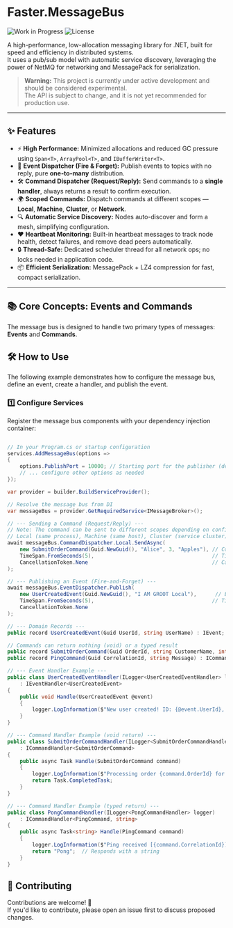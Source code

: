 # Faster.MessageBus

![Work in Progress](https://img.shields.io/badge/status-work%20in%20progress-yellow)
![License](https://img.shields.io/badge/license-MIT-blue)

A high-performance, low-allocation messaging library for .NET, built for speed and efficiency in distributed systems.  
It uses a pub/sub model with automatic service discovery, leveraging the power of NetMQ for networking and MessagePack for serialization.

> **Warning:** This project is currently under active development and should be considered experimental.  
> The API is subject to change, and it is not yet recommended for production use.

---

## ✨ Features

- ⚡ **High Performance:** Minimized allocations and reduced GC pressure using `Span<T>`, `ArrayPool<T>`, and `IBufferWriter<T>`.  
- 📢 **Event Dispatcher (Fire & Forget):** Publish events to topics with no reply, pure **one-to-many** distribution.  
- 🛠️ **Command Dispatcher (Request/Reply):** Send commands to a **single handler**, always returns a result to confirm execution.  
- 🌍 **Scoped Commands:** Dispatch commands at different scopes — **Local**, **Machine**, **Cluster**, or **Network**.  
- 🔍 **Automatic Service Discovery:** Nodes auto-discover and form a mesh, simplifying configuration.  
- ❤️ **Heartbeat Monitoring:** Built-in heartbeat messages to track node health, detect failures, and remove dead peers automatically.  
- 🔒 **Thread-Safe:** Dedicated scheduler thread for all network ops; no locks needed in application code.  
- 📦 **Efficient Serialization:** MessagePack + LZ4 compression for fast, compact serialization.  
 
---

## 📚 Core Concepts: Events and Commands

The message bus is designed to handle two primary types of messages: **Events** and **Commands**.

## 🛠️ How to Use

The following example demonstrates how to configure the message bus, define an event, create a handler, and publish the event.

### 1️⃣ Configure Services  

Register the message bus components with your dependency injection container:

```csharp

// In your Program.cs or startup configuration
services.AddMessageBus(options =>
{
    options.PublishPort = 10000; // Starting port for the publisher (default communication port)
    // ... configure other options as needed
});

var provider = builder.BuildServiceProvider();

// Resolve the message bus from DI
var messageBus = provider.GetRequiredService<IMessageBroker>();

// --- Sending a Command (Request/Reply) ---
// Note: The command can be sent to different scopes depending on configuration:
// Local (same process), Machine (same host), Cluster (service cluster), or Network (any reachable node) 
await messageBus.CommandDispatcher.Local.SendAsync(
    new SubmitOrderCommand(Guid.NewGuid(), "Alice", 3, "Apples"), // Command with payload
    TimeSpan.FromSeconds(5),                                      // Timeout for reply
    CancellationToken.None                                        // Cancellation support
);

// --- Publishing an Event (Fire-and-Forget) ---
await messageBus.EventDispatcher.Publish(
    new UserCreatedEvent(Guid.NewGuid(), "I AM GROOT Local"),      // Event object
    TimeSpan.FromSeconds(5),                                      // Timeout for acknowledgement
    CancellationToken.None
);

// --- Domain Records ---
public record UserCreatedEvent(Guid UserId, string UserName) : IEvent;

// Commands can return nothing (void) or a typed result
public record SubmitOrderCommand(Guid OrderId, string CustomerName, int Quantity, string Product) : ICommand;
public record PingCommand(Guid CorrelationId, string Message) : ICommand<string>;

// --- Event Handler Example ---
public class UserCreatedEventHandler(ILogger<UserCreatedEventHandler> logger) 
    : IEventHandler<UserCreatedEvent>
{
    public void Handle(UserCreatedEvent @event)
    {
        logger.LogInformation($"New user created! ID: {@event.UserId}, Name: {@event.UserName}");
    }
}

// --- Command Handler Example (void return) ---
public class SubmitOrderCommandHandler(ILogger<SubmitOrderCommandHandler> logger) 
    : ICommandHandler<SubmitOrderCommand>
{
    public async Task Handle(SubmitOrderCommand command)
    {
        logger.LogInformation($"Processing order {command.OrderId} for {command.CustomerName}: {command.Quantity} x {command.Product}");
        return Task.CompletedTask;        
    }
}

// --- Command Handler Example (typed return) ---
public class PongCommandHandler(ILogger<PongCommandHandler> logger) 
    : ICommandHandler<PingCommand, string>
{
    public async Task<string> Handle(PingCommand command)
    {
        logger.LogInformation($"Ping received [{command.CorrelationId}] -> {command.Message}");
        return "Pong";  // Responds with a string
    }
}

```

## 🤝 Contributing

Contributions are welcome! 🎉  
If you'd like to contribute, please open an issue first to discuss proposed changes.

